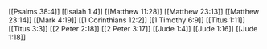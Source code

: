 [[Psalms 38:4]]
[[Isaiah 1:4]]
[[Matthew 11:28]]
[[Matthew 23:13]]
[[Matthew 23:14]]
[[Mark 4:19]]
[[1 Corinthians 12:2]]
[[1 Timothy 6:9]]
[[Titus 1:11]]
[[Titus 3:3]]
[[2 Peter 2:18]]
[[2 Peter 3:17]]
[[Jude 1:4]]
[[Jude 1:16]]
[[Jude 1:18]]
